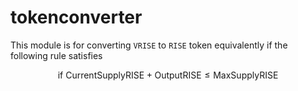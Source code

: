 # tokenconverter

This module is for converting `VRISE` to `RISE` token equivalently if the following rule satisfies

$$
  \text{if} \ \text{CurrentSupplyRISE} + \text{OutputRISE} \le \text{MaxSupplyRISE}
$$
